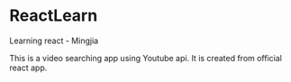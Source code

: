 # ReactLearn

Learning react - Mingjia

This is a video searching app using Youtube api. It is created from official react app.